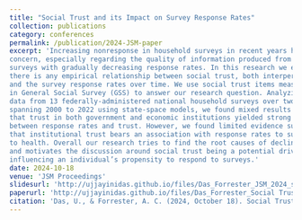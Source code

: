 ```yaml
---
title: "Social Trust and its Impact on Survey Response Rates"
collection: publications
category: conferences
permalink: /publication/2024-JSM-paper
excerpt: 'Increasing nonresponse in household surveys in recent years has been a matter of
concern, especially regarding the quality of information produced from large scale
surveys with gradually decreasing response rates. In this research we explore if
there is any empirical relationship between social trust, both interpersonal and institutional,
and the survey response rates over time. We use social trust items measured
in General Social Survey (GSS) to answer our research question. Analyzing
data from 13 federally-administered national household surveys over two decades
spanning 2000 to 2022 using state-space models, we found mixed results indicating
that trust in both government and economic institutions yielded strong associations
between response rates and trust. However, we found limited evidence suggesting
that institutional trust bears an association with response rates to surveys related
to health. Overall our research tries to find the root causes of declining survey response
and motivates the discussion around social trust being a potential driver of
influencing an individual’s propensity to respond to surveys.'
date: 2024-10-18
venue: 'JSM Proceedings'
slidesurl: 'http://ujjayinidas.github.io/files/Das_Forrester_JSM_2024_slides.pdf'
paperurl: 'http://ujjayinidas.github.io/files/Das_Forrester_Social Trust and its Impact on Survey Response Rates.pdf'
citation: 'Das, U., & Forrester, A. C. (2024, October 18). Social Trust and its Impact on Survey Response Rates. Joint Statistical Meetings (JSM), Portland, OR. https://doi.org/10.5281/zenodo.13947972.'
---
```

